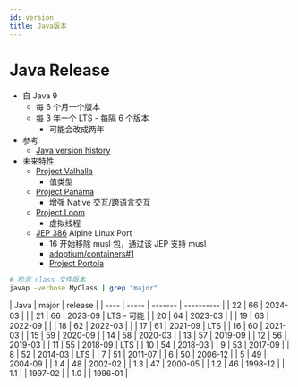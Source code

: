 ```yaml
---
id: version
title: Java版本
---
```


# Java Release

- 自 Java 9
  - 每 6 个月一个版本
  - 每 3 年一个 LTS - 每隔 6 个版本
    - 可能会改成两年
- 参考
  - [Java version history](https://en.wikipedia.org/wiki/Java_version_history)
- 未来特性
  - [Project Valhalla](https://openjdk.java.net/projects/valhalla/)
    - 值类型
  - [Project Panama](https://openjdk.java.net/projects/panama/)
    - 增强 Native 交互/跨语言交互
  - [Project Loom](https://openjdk.java.net/projects/loom/)
    - 虚拟线程
  - [JEP 386](https://openjdk.java.net/jeps/386) Alpine Linux Port
    - 16 开始移除 musl 包，通过该 JEP 支持 musl
    - [adoptium/containers#1](https://github.com/adoptium/containers/issues/1)
    - [Project Portola](https://openjdk.java.net/projects/portola)

```bash
# 检测 class 文件版本
javap -verbose MyClass | grep "major"
```

| Java | major | release |
| ---- | ----- | ------- | ---------- |
| 22   | 66    | 2024-03 |            |
| 21   | 66    | 2023-09 | LTS - 可能 |
| 20   | 64    | 2023-03 |            |
| 19   | 63    | 2022-09 |            |
| 18   | 62    | 2022-03 |            |
| 17   | 61    | 2021-09 | LTS        |
| 16   | 60    | 2021-03 |
| 15   | 59    | 2020-09 |
| 14   | 58    | 2020-03 |
| 13   | 57    | 2019-09 |
| 12   | 56    | 2019-03 |
| 11   | 55    | 2018-09 | LTS        |
| 10   | 54    | 2018-03 |
| 9    | 53    | 2017-09 |
| 8    | 52    | 2014-03 | LTS        |
| 7    | 51    | 2011-07 |
| 6    | 50    | 2006-12 |
| 5    | 49    | 2004-09 |
| 1.4  | 48    | 2002-02 |
| 1.3  | 47    | 2000-05 |
| 1.2  | 46    | 1998-12 |
| 1.1  |       | 1997-02 |
| 1.0  |       | 1996-01 |
